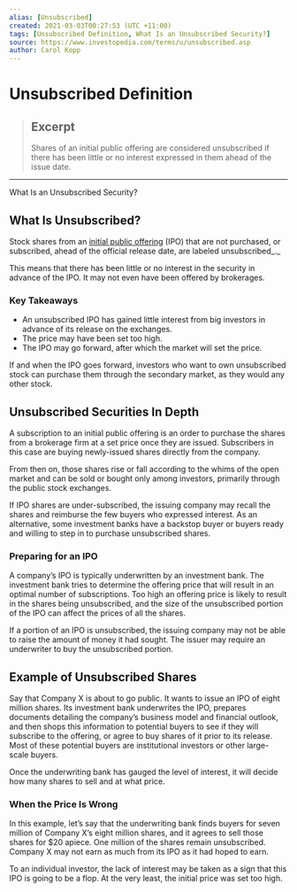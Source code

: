 ```yaml
---
alias: [Unsubscribed]
created: 2021-03-03T00:27:53 (UTC +11:00)
tags: [Unsubscribed Definition, What Is an Unsubscribed Security?]
source: https://www.investopedia.com/terms/u/unsubscribed.asp
author: Carol Kopp
---
```


# Unsubscribed Definition

> ## Excerpt
> Shares of an initial public offering are considered unsubscribed if there has been little or no interest expressed in them ahead of the issue date.

---

What Is an Unsubscribed Security?
## What Is Unsubscribed?

Stock shares from an [initial public offering](https://www.investopedia.com/terms/i/ipo.asp) (IPO) that are not purchased, or subscribed, ahead of the official release date, are labeled unsubscribed_._

This means that there has been little or no interest in the security in advance of the IPO. It may not even have been offered by brokerages.

### Key Takeaways

-   An unsubscribed IPO has gained little interest from big investors in advance of its release on the exchanges.
-   The price may have been set too high.
-   The IPO may go forward, after which the market will set the price.

If and when the IPO goes forward, investors who want to own unsubscribed stock can purchase them through the secondary market, as they would any other stock.

## Unsubscribed Securities In Depth

A subscription to an initial public offering is an order to purchase the shares from a brokerage firm at a set price once they are issued. Subscribers in this case are buying newly-issued shares directly from the company.

From then on, those shares rise or fall according to the whims of the open market and can be sold or bought only among investors, primarily through the public stock exchanges.

If IPO shares are under-subscribed, the issuing company may recall the shares and reimburse the few buyers who expressed interest. As an alternative, some investment banks have a backstop buyer or buyers ready and willing to step in to purchase unsubscribed shares.

### Preparing for an IPO

A company’s IPO is typically underwritten by an investment bank. The investment bank tries to determine the offering price that will result in an optimal number of subscriptions. Too high an offering price is likely to result in the shares being unsubscribed, and the size of the unsubscribed portion of the IPO can affect the prices of all the shares.

If a portion of an IPO is unsubscribed, the issuing company may not be able to raise the amount of money it had sought. The issuer may require an underwriter to buy the unsubscribed portion.

## Example of Unsubscribed Shares

Say that Company X is about to go public. It wants to issue an IPO of eight million shares. Its investment bank underwrites the IPO, prepares documents detailing the company’s business model and financial outlook, and then shops this information to potential buyers to see if they will subscribe to the offering, or agree to buy shares of it prior to its release. Most of these potential buyers are institutional investors or other large-scale buyers.

Once the underwriting bank has gauged the level of interest, it will decide how many shares to sell and at what price.

### When the Price Is Wrong

In this example, let’s say that the underwriting bank finds buyers for seven million of Company X’s eight million shares, and it agrees to sell those shares for $20 apiece. One million of the shares remain unsubscribed. Company X may not earn as much from its IPO as it had hoped to earn.

To an individual investor, the lack of interest may be taken as a sign that this IPO is going to be a flop. At the very least, the initial price was set too high.
